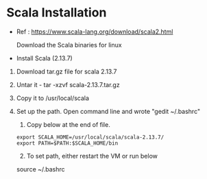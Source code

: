 # Scala Installation  

- Ref : https://www.scala-lang.org/download/scala2.html 


    Download the Scala binaries for linux	
	
- Install Scala (2.13.7)

1. Download tar.gz file for scala 2.13.7
2. Untar it - tar -xzvf scala-2.13.7.tar.gz
3. Copy it to /usr/local/scala
4. Set up the path. Open command line and wrote "gedit ~/.bashrc"

	1. Copy below at the end of file.
    
	```
	export SCALA_HOME=/usr/local/scala/scala-2.13.7/
	export PATH=$PATH:$SCALA_HOME/bin
    ```
	
    2. To set path, either restart the VM or run below

    
	source ~/.bashrc


 

   
	